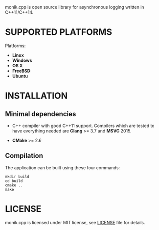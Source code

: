 monik.cpp is open source library for asynchronous logging written in C++11/C++14.

SUPPORTED PLATFORMS
===================

Platforms:

*   **Linux**
*   **Windows**
*   **OS X**
*   **FreeBSD**
*   **Ubuntu**

INSTALLATION
============

Minimal dependencies
--------------------

-   C++ compiler with good C++11 support. Compilers which are tested to have
    everything needed are **Clang** >= 3.7 and **MSVC** 2015.
*   **CMake** >= 2.6

Compilation
-----------

The application can be built using these four commands:

    mkdir build
    cd build
    cmake .. 
    make

LICENSE
=======

monik.cpp is licensed under MIT license, see [LICENSE](LICENSE) file for
details.